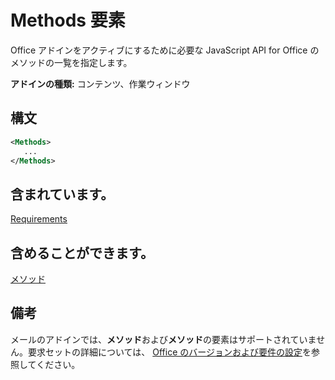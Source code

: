# <a name="methods-element"></a>Methods 要素

Office アドインをアクティブにするために必要な JavaScript API for Office のメソッドの一覧を指定します。

**アドインの種類:** コンテンツ、作業ウィンドウ

## <a name="syntax"></a>構文

```XML
<Methods>
   ...
</Methods>
```

## <a name="contained-in"></a>含まれています。

[Requirements](requirements.md)

## <a name="can-contain"></a>含めることができます。

[メソッド](method.md)

## <a name="remarks"></a>備考

メールのアドインでは、**メソッド**および**メソッド**の要素はサポートされていません。要求セットの詳細については、 [Office のバージョンおよび要件の設定](https://docs.microsoft.com/office/dev/add-ins/develop/office-versions-and-requirement-sets)を参照してください。

